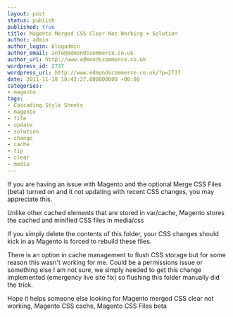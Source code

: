 ```yaml
---
layout: post
status: publish
published: true
title: Magento Merged CSS Clear Not Working + Solution
author: admin
author_login: blogadmin
author_email: info@edmondscommerce.co.uk
author_url: http://www.edmondscommerce.co.uk
wordpress_id: 2737
wordpress_url: http://www.edmondscommerce.co.uk/?p=2737
date: 2011-11-18 18:42:27.000000000 +00:00
categories:
- magento
tags:
- Cascading Style Sheets
- magento
- file
- update
- solution
- change
- cache
- tip
- clear
- media
---
```

If you are having an issue with Magento and the optional Merge CSS Files (beta) turned on and it not updating with recent CSS changes, you may appreciate this.

Unlike other cached elements that are stored in var/cache, Magento stores the cached and minified CSS files in media/css

If you simply delete the contents of this folder, your CSS changes should kick in as Magento is forced to rebuild these files. 

There is an option in cache management to flush CSS storage but for some reason this wasn't working for me. Could be a permissions issue or something else I am not sure, we simply needed to get this change implemented (emergency live site fix) so flushing this folder manually did the trick.

Hope it helps someone else looking for Magento merged CSS clear not working, Magento CSS cache, Magento CSS Files beta
